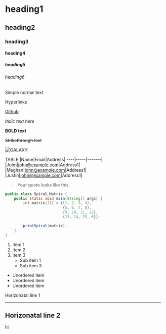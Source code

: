 # heading1
## heading2
### heading3
#### heading4
##### heading5
###### heading6

Simple normal text

Hyperlinks

[Github](https://www.github.com)

_Italic text here_

**BOLD text**

~~Strikethrough text~~

![GALAXY](https://science.nasa.gov/wp-content/uploads/2023/09/Milky_Way_illustration-1.jpeg?w=1280&format=webp)

TABLE
|Name|Email|Address|
----|-----|-------| 
|John|john@example.com|Address1|
|Meghan|john@example.com|Address1|
|Justin|john@example.com|Address1|

>Your quote looks like this.

```Java
public class Spiral_Matrix {
    public static void main(String[] args) {
        int matrix[][] = {{1, 2, 3, 4},
                          {5, 6, 7, 8},
                          {9, 10, 11, 12},
                          {13, 14, 15, 6}};

        printSpiral(matrix);
    }
}

```

1. Item 1
2. Item 2
3. Item 3
   * Sub item 1
   * Sub item 3
* Unordered item
* Unordered item
* Unordered item


Horizonatal line 1
***


Horizonatal line 2
---


hi 
